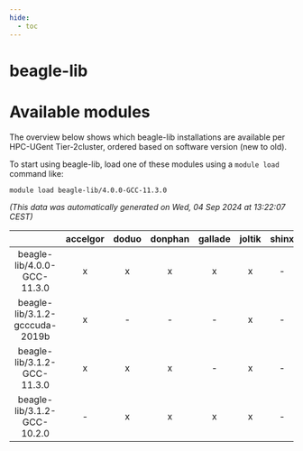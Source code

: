 ```yaml
---
hide:
  - toc
---
```


beagle-lib
==========

# Available modules


The overview below shows which beagle-lib installations are available per HPC-UGent Tier-2cluster, ordered based on software version (new to old).

To start using beagle-lib, load one of these modules using a `module load` command like:

```shell
module load beagle-lib/4.0.0-GCC-11.3.0
```

*(This data was automatically generated on Wed, 04 Sep 2024 at 13:22:07 CEST)*  

| |accelgor|doduo|donphan|gallade|joltik|shinx|skitty|
| :---: | :---: | :---: | :---: | :---: | :---: | :---: | :---: |
|beagle-lib/4.0.0-GCC-11.3.0|x|x|x|x|x|-|x|
|beagle-lib/3.1.2-gcccuda-2019b|x|-|-|-|x|-|-|
|beagle-lib/3.1.2-GCC-11.3.0|x|x|x|-|x|-|x|
|beagle-lib/3.1.2-GCC-10.2.0|-|x|x|x|x|-|x|
